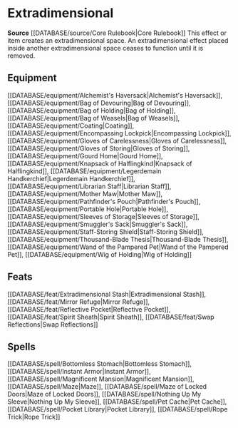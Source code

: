 ﻿---
id: '67'
name: Extradimensional
rarity: Common
rus_type_level: null
source: '[[DATABASE/source/Core Rulebook|Core Rulebook]]'
trait:
- Extradimensional
type: Trait

---
# Extradimensional

**Source** [[DATABASE/source/Core Rulebook|Core Rulebook]] 
This effect or item creates an extradimensional space. An extradimensional effect placed inside another extradimensional space ceases to function until it is removed.

## Equipment

[[DATABASE/equipment/Alchemist's Haversack|Alchemist's Haversack]], [[DATABASE/equipment/Bag of Devouring|Bag of Devouring]], [[DATABASE/equipment/Bag of Holding|Bag of Holding]], [[DATABASE/equipment/Bag of Weasels|Bag of Weasels]], [[DATABASE/equipment/Coating|Coating]], [[DATABASE/equipment/Encompassing Lockpick|Encompassing Lockpick]], [[DATABASE/equipment/Gloves of Carelessness|Gloves of Carelessness]], [[DATABASE/equipment/Gloves of Storing|Gloves of Storing]], [[DATABASE/equipment/Gourd Home|Gourd Home]], [[DATABASE/equipment/Knapsack of Halflingkind|Knapsack of Halflingkind]], [[DATABASE/equipment/Legerdemain Handkerchief|Legerdemain Handkerchief]], [[DATABASE/equipment/Librarian Staff|Librarian Staff]], [[DATABASE/equipment/Mother Maw|Mother Maw]], [[DATABASE/equipment/Pathfinder's Pouch|Pathfinder's Pouch]], [[DATABASE/equipment/Portable Hole|Portable Hole]], [[DATABASE/equipment/Sleeves of Storage|Sleeves of Storage]], [[DATABASE/equipment/Smuggler's Sack|Smuggler's Sack]], [[DATABASE/equipment/Staff-Storing Shield|Staff-Storing Shield]], [[DATABASE/equipment/Thousand-Blade Thesis|Thousand-Blade Thesis]], [[DATABASE/equipment/Wand of the Pampered Pet|Wand of the Pampered Pet]], [[DATABASE/equipment/Wig of Holding|Wig of Holding]]

## Feats

[[DATABASE/feat/Extradimensional Stash|Extradimensional Stash]], [[DATABASE/feat/Mirror Refuge|Mirror Refuge]], [[DATABASE/feat/Reflective Pocket|Reflective Pocket]], [[DATABASE/feat/Spirit Sheath|Spirit Sheath]], [[DATABASE/feat/Swap Reflections|Swap Reflections]]

## Spells

[[DATABASE/spell/Bottomless Stomach|Bottomless Stomach]], [[DATABASE/spell/Instant Armor|Instant Armor]], [[DATABASE/spell/Magnificent Mansion|Magnificent Mansion]], [[DATABASE/spell/Maze|Maze]], [[DATABASE/spell/Maze of Locked Doors|Maze of Locked Doors]], [[DATABASE/spell/Nothing Up My Sleeve|Nothing Up My Sleeve]], [[DATABASE/spell/Pet Cache|Pet Cache]], [[DATABASE/spell/Pocket Library|Pocket Library]], [[DATABASE/spell/Rope Trick|Rope Trick]]